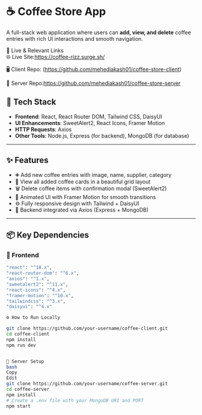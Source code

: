# ☕ Coffee Store App

A full-stack web application where users can **add, view, and delete** coffee entries with rich UI interactions and smooth navigation.


🔗 Live & Relevant Links <br/>
🌐 Live Site:https://coffee-rizz.surge.sh/

🖥️ Client Repo: (https://github.com/mehediakash01/coffee-store-client)

📡 Server Repo:https://github.com/mehediakash01/coffee-store-server


## 🚀 Tech Stack

- **Frontend**: React, React Router DOM, Tailwind CSS, DaisyUI
- **UI Enhancements**: SweetAlert2, React Icons, Framer Motion
- **HTTP Requests**: Axios
- **Other Tools**: Node.js, Express (for backend), MongoDB (for database)

---

## ✨ Features

- ➕ Add new coffee entries with image, name, supplier, category
- 👀 View all added coffee cards in a beautiful grid layout
- 🗑️ Delete coffee items with confirmation modal (SweetAlert2)
- 🎨 Animated UI with Framer Motion for smooth transitions
- ⚙️ Fully responsive design with Tailwind + DaisyUI
- 🔗 Backend integrated via Axios (Express + MongoDB)

---

## 📦 Key Dependencies

### 🔹 Frontend

```bash
"react": "^18.x",
"react-router-dom": "^6.x",
"axios": "^1.x",
"sweetalert2": "^11.x",
"react-icons": "^4.x",
"framer-motion": "^10.x",
"tailwindcss": "^3.x",
"daisyui": "^4.x"

⚙️ How to Run Locally

git clone https://github.com/your-username/coffee-client.git
cd coffee-client
npm install
npm run dev


🔸 Server Setup
bash
Copy
Edit
git clone https://github.com/your-username/coffee-server.git
cd coffee-server
npm install
# Create a .env file with your MongoDB URI and PORT
npm start

